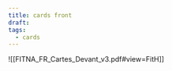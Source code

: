 ```yaml
---
title: cards front
draft: 
tags:
  - cards
---
```





![[FITNA_FR_Cartes_Devant_v3.pdf#view=FitH]]


